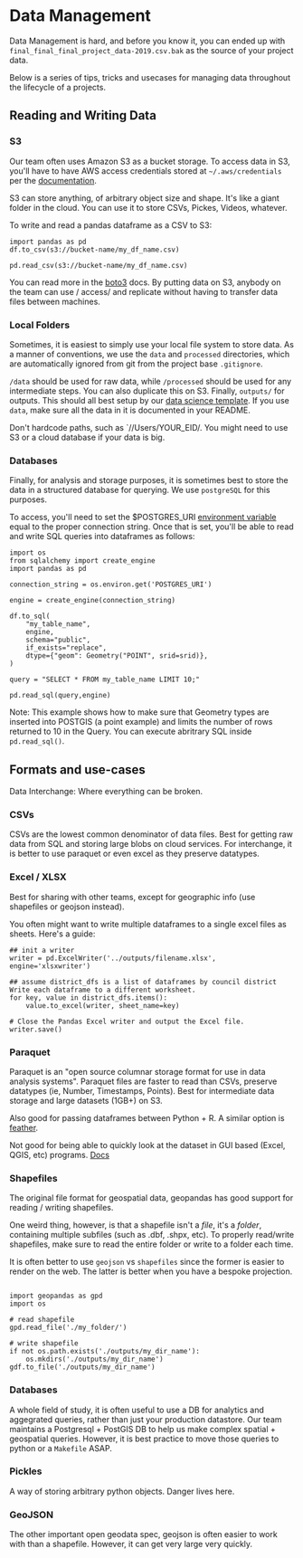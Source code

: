 # Data Management

Data Management is hard, and before you know it, you can ended up with `final_final_final_project_data-2019.csv.bak` as the source of your project data.

Below is a series of tips, tricks and usecases for managing data throughout the lifecycle of a projects. 


## Reading and Writing Data 
### S3
Our team often uses Amazon S3 as a bucket storage. To access data in S3, you'll have to have AWS access credentials stored at `~/.aws/credentials` per the [documentation](https://docs.aws.amazon.com/cli/latest/userguide/cli-chap-configure.html). 

S3 can store anything, of arbitrary object size and shape. It's like a giant folder in the cloud. You can use it to store CSVs, Pickes, Videos, whatever. 

To write and read a pandas dataframe as a CSV to S3: 

```
import pandas as pd
df.to_csv(s3://bucket-name/my_df_name.csv)

pd.read_csv(s3://bucket-name/my_df_name.csv)
```

You can read more in the [boto3](https://boto3.amazonaws.com/v1/documentation/api/latest/guide/s3-uploading-files.html) docs. By putting data on S3, anybody on the team can use / access/ and replicate without having to transfer data files between machines. 

### Local Folders 
Sometimes, it is easiest to simply use your local file system to store data. As a manner of conventions, we use the `data` and `processed` directories, which  are automatically ignored from git from the project base `.gitignore`. 

`/data` should be used for raw data, while `/processed` should be used for any intermediate steps. You can also duplicate this on S3. Finally, `outputs/` for outputs. This should all best setup by our [data science template](https://github.com/CityOfLosAngeles/cookiecutter-data-science). If you use `data`, make sure all the data in it is documented in your README. 

Don't hardcode paths, such as `//Users/YOUR_EID/. You might need to use S3 or a cloud database if your data is big. 

### Databases 
Finally, for analysis and storage purposes, it is sometimes best to store the data in a structured database for querying. We use `postgreSQL` for this purposes. 

To access, you'll need to set the $POSTGRES_URI [environment variable](https://devblogs.microsoft.com/commandline/share-environment-vars-between-wsl-and-windows/) equal to the proper connection string. Once that is set, you'll be able to read and write SQL queries into dataframes as follows: 

```
import os 
from sqlalchemy import create_engine
import pandas as pd 

connection_string = os.environ.get('POSTGRES_URI')

engine = create_engine(connection_string)

df.to_sql(
    "my_table_name",
    engine,
    schema="public",
    if_exists="replace",
    dtype={"geom": Geometry("POINT", srid=srid)},
)

query = "SELECT * FROM my_table_name LIMIT 10;"

pd.read_sql(query,engine) 

```

Note: This example shows how to make sure that Geometry types are inserted into POSTGIS (a point example) and limits the number of rows returned to 10 in the Query. You can execute abritrary SQL inside `pd.read_sql()`.

## Formats and use-cases 
Data Interchange: Where everything can be broken.

### CSVs 
CSVs are the lowest common denominator of data files. Best for getting raw data from SQL and storing large blobs on cloud services. For interchange, it is better to use paraquet or even excel as they preserve datatypes. 

### Excel / XLSX

Best for sharing with other teams, except for geographic info (use shapefiles or geojson instead).

You often might want to write multiple dataframes to a single excel files as sheets. Here's a guide: 

```
## init a writer 
writer = pd.ExcelWriter('../outputs/filename.xlsx', engine='xlsxwriter')

## assume district_dfs is a list of dataframes by council district 
Write each dataframe to a different worksheet.
for key, value in district_dfs.items(): 
    value.to_excel(writer, sheet_name=key)

# Close the Pandas Excel writer and output the Excel file.
writer.save()
```
### Paraquet 
Paraquet is an "open source columnar storage format for use in data analysis systems". Paraquet files are faster to read than CSVs, preserve datatypes (ie, Number,  Timestamps, Points). Best for intermediate data storage and large datasets (1GB+) on S3. 

Also good for passing dataframes between Python + R. A similar option is [feather](https://blog.rstudio.com/2016/03/29/feather/).

Not good for being able to quickly look at the dataset in GUI based (Excel, QGIS, etc) programs. 
[Docs](https://arrow.apache.org/docs/python/parquet.html)

### Shapefiles 
The original file format for geospatial data, geopandas has good support for reading / writing shapefiles. 

One weird thing, however, is that a shapefile isn't a _file_, it's a _folder_, containing multiple subfiles (such as .dbf, .shpx, etc). To properly read/write shapefiles, make sure to read the entire folder or write to a folder each time. 

It is often better to use `geojson` vs `shapefiles` since the former is easier to render on the web. The latter is better when you have a bespoke projection. 

```

import geopandas as gpd 
import os

# read shapefile 
gpd.read_file('./my_folder/')

# write shapefile 
if not os.path.exists('./outputs/my_dir_name'):
    os.mkdirs('./outputs/my_dir_name')
gdf.to_file('./outputs/my_dir_name')
```
### Databases 
A whole field of study, it is often useful to use a DB for analytics and aggegrated queries, rather than just your production datastore. Our team maintains a Postgresql + PostGIS DB to help us make complex spatial + geospatial queries. However, it is best practice to move those queries to python or a `Makefile` ASAP. 

### Pickles
A way of  storing arbitrary python objects. Danger lives here. 

### GeoJSON 
The other important open geodata spec, geojson is often easier to work with than a shapefile. However, it can get very large very quickly. 
